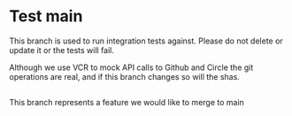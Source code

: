 # Test main

This branch is used to run integration tests against. Please do not delete or update it or the tests will fail.

Although we use VCR to mock API calls to Github and Circle the git operations are real, and if this branch changes so will the shas.

##

This branch represents a feature we would like to merge to main
